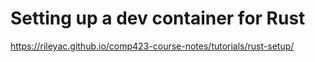 # Setting up a dev container for Rust

https://rileyac.github.io/comp423-course-notes/tutorials/rust-setup/